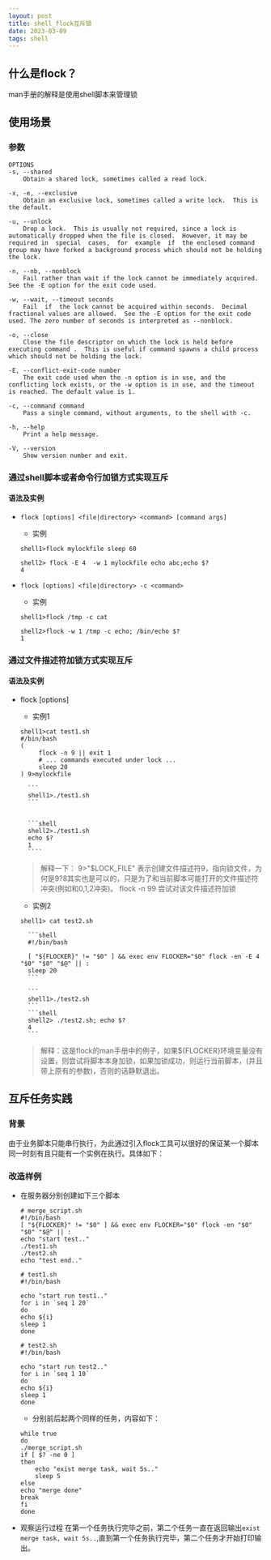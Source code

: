 ```yaml
---
layout: post
title: shell_flock互斥锁
date: 2023-03-09
tags: shell   
---
```


## 什么是flock？
man手册的解释是使用shell脚本来管理锁

## 使用场景
### 参数
```
OPTIONS
-s, --shared
    Obtain a shared lock, sometimes called a read lock.

-x, -e, --exclusive
    Obtain an exclusive lock, sometimes called a write lock.  This is the default.

-u, --unlock
    Drop a lock.  This is usually not required, since a lock is automatically dropped when the file is closed.  However, it may be required in  special  cases,  for  example  if  the enclosed command group may have forked a background process which should not be holding the lock.

-n, --nb, --nonblock
    Fail rather than wait if the lock cannot be immediately acquired.  See the -E option for the exit code used.

-w, --wait, --timeout seconds
    Fail  if  the lock cannot be acquired within seconds.  Decimal fractional values are allowed.  See the -E option for the exit code used. The zero number of seconds is interpreted as --nonblock.

-o, --close
    Close the file descriptor on which the lock is held before executing command .  This is useful if command spawns a child process which should not be holding the lock.

-E, --conflict-exit-code number
    The exit code used when the -n option is in use, and the conflicting lock exists, or the -w option is in use, and the timeout is reached. The default value is 1.

-c, --command command
    Pass a single command, without arguments, to the shell with -c.

-h, --help
    Print a help message.

-V, --version
    Show version number and exit.
```
### 通过shell脚本或者命令行加锁方式实现互斥
#### 语法及实例
- `flock [options] <file|directory> <command> [command args]`
	- 实例
	```shell
	shell1>flock mylockfile sleep 60
	```
	```shell
	shell2> flock -E 4  -w 1 mylockfile echo abc;echo $?
	4
	```

- `flock [options] <file|directory> -c <command>`
	- 实例
	```shell
	shell1>flock /tmp -c cat
	```
	```shell
	shell2>flock -w 1 /tmp -c echo; /bin/echo $?
	1
	```

### 通过文件描述符加锁方式实现互斥
#### 语法及实例
- flock [options] <file descriptor number>
	- 实例1
	```shell
	shell1>cat test1.sh
	#/bin/bash
	(
         flock -n 9 || exit 1
         # ... commands executed under lock ...
         sleep 20
    ) 9>mylockfile
	```
	
		```
		shell1>./test1.sh
		```
		

		```shell
		shell2>./test1.sh
		echo $?
		1
		````
	> 解释一下：
	9>"$LOCK_FILE"  表示创建文件描述符9，指向锁文件，为何是9?8其实也是可以的，只是为了和当前脚本可能打开的文件描述符冲突(例如和0,1,2冲突)。
	flock -n 99 尝试对该文件描述符加锁

	- 实例2
	```shell
	shell1> cat test2.sh
	```

		```shell
		#!/bin/bash

		[ "${FLOCKER}" != "$0" ] && exec env FLOCKER="$0" flock -en -E 4  "$0" "$0" "$@" || :
		sleep 20
		```
		
		```
		shell1>./test2.sh
		```
		```shell
		shell2> ./test2.sh; echo $?
		4
		```
	>解释：这是flock的man手册中的例子，如果${FLOCKER}环境变量没有设置，则尝试将脚本本身加锁，如果加锁成功，则运行当前脚本，(并且带上原有的参数)，否则的话静默退出。
	

	
## 互斥任务实践
### 背景
由于业务脚本只能串行执行，为此通过引入flock工具可以很好的保证某一个脚本同一时刻有且只能有一个实例在执行。具体如下：

### 改造样例
- 在服务器分别创建如下三个脚本
	```shell
	# merge_script.sh
	#!/bin/bash
	[ "${FLOCKER}" != "$0" ] && exec env FLOCKER="$0" flock -en "$0" "$0" "$@" || :
	echo "start test.."
	./test1.sh
	./test2.sh
	echo "test end.."	
	```

	```shell
	# test1.sh
	#!/bin/bash

	echo "start run test1.."
	for i in `seq 1 20`
	do
	echo ${i}
	sleep 1
	done
	```

	```shell
	# test2.sh
	#!/bin/bash

	echo "start run test2.."
	for i in `seq 1 10`
	do
	echo ${i}
	sleep 1
	done
	```

	- 分别前后起两个同样的任务，内容如下：

	```shell
	while true
	do
	./merge_script.sh
	if [ $? -ne 0 ]
	then
		echo "exist merge task, wait 5s.."
		sleep 5
	else
	echo "merge done"
	break
	fi 
	done
	```
- 观察运行过程
在第一个任务执行完毕之前，第二个任务一直在返回输出`exist merge task, wait 5s..`,直到第一个任务执行完毕，第二个任务才开始打印输出。

